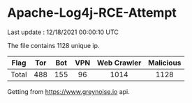 
# Apache-Log4j-RCE-Attempt

Last update : 12/18/2021 00:00:10 UTC

The file contains 1128 unique ip.

| Flag | Tor | Bot | VPN | Web Crawler | Malicious |
| :-:  | :-: | :-: | :-: | :-:         | :-:       |
| Total| 488  | 155  | 96  | 1014          | 1128        |

Getting from https://www.greynoise.io api.